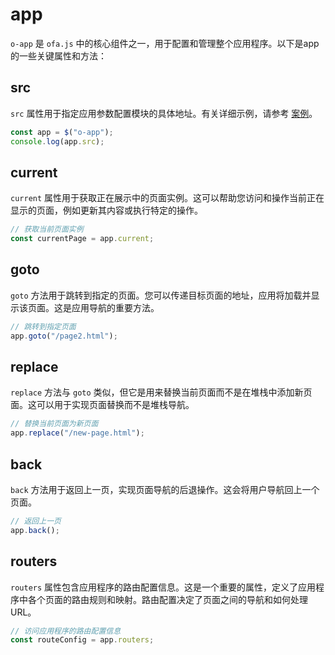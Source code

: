 # app

`o-app` 是 `ofa.js` 中的核心组件之一，用于配置和管理整个应用程序。以下是app的一些关键属性和方法：

## src

`src` 属性用于指定应用参数配置模块的具体地址。有关详细示例，请参考 [案例](../../cases/app-config.md)。

```javascript
const app = $("o-app");
console.log(app.src);
```

## current

`current` 属性用于获取正在展示中的页面实例。这可以帮助您访问和操作当前正在显示的页面，例如更新其内容或执行特定的操作。

```javascript
// 获取当前页面实例
const currentPage = app.current;
```

## goto

`goto` 方法用于跳转到指定的页面。您可以传递目标页面的地址，应用将加载并显示该页面。这是应用导航的重要方法。

```javascript
// 跳转到指定页面
app.goto("/page2.html");
```

## replace

`replace` 方法与 `goto` 类似，但它是用来替换当前页面而不是在堆栈中添加新页面。这可以用于实现页面替换而不是堆栈导航。

```javascript
// 替换当前页面为新页面
app.replace("/new-page.html");
```

## back

`back` 方法用于返回上一页，实现页面导航的后退操作。这会将用户导航回上一个页面。

```javascript
// 返回上一页
app.back();
```

## routers

`routers` 属性包含应用程序的路由配置信息。这是一个重要的属性，定义了应用程序中各个页面的路由规则和映射。路由配置决定了页面之间的导航和如何处理 URL。

```javascript
// 访问应用程序的路由配置信息
const routeConfig = app.routers;
```